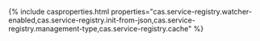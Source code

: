 {% include casproperties.html properties="cas.service-registry.watcher-enabled,cas.service-registry.init-from-json,cas.service-registry.management-type,cas.service-registry.cache" %}
